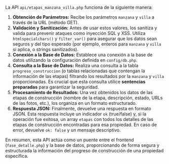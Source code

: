 La API `api/etapas_manzana_villa.php` funciona de la siguiente manera:

1.  **Obtención de Parámetros:** Recibe los parámetros `manzana` y `villa` a través de la URL (método GET).
2.  **Validación y Sanitización:** Antes de usar estos valores, los sanitiza y valida para prevenir ataques como inyección SQL y XSS. Utiliza `htmlspecialchars()` y `filter_var()` para asegurar que los datos sean seguros y del tipo esperado (por ejemplo, enteros para `manzana` y `villa` si aplica, o strings sanitizados).
3.  **Conexión a la Base de Datos:** Establece una conexión a la base de datos utilizando la configuración definida en `config/db.php`.
4.  **Consulta a la Base de Datos:** Realiza una consulta a la tabla `progreso_construccion` (o tablas relacionadas que contengan la información de las etapas) filtrando los resultados por la `manzana` y `villa` proporcionadas. Es crucial que esta consulta utilice **sentencias preparadas** para garantizar la seguridad.
5.  **Procesamiento de Resultados:** Una vez obtenidos los datos de las etapas de construcción (nombre de la etapa, descripción, estado, URLs de las fotos, etc.), los organiza en un formato estructurado.
6.  **Respuesta JSON:** Finalmente, devuelve una respuesta en formato JSON. Esta respuesta incluye un indicador `ok` (true/false) y, si la operación fue exitosa, un array `etapas` con todos los detalles de las etapas de construcción encontradas para esa propiedad. En caso de error, devuelve `ok: false` y un mensaje descriptivo.

En resumen, esta API actúa como un puente entre el frontend (`fase_detalle.php`) y la base de datos, proporcionando de forma segura y estructurada la información del progreso de construcción de una propiedad específica.
